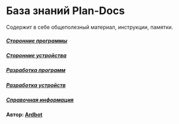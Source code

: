 # База знаний Plan-Docs
Содержит в себе общеполезный материал, инструкции, памятки.

##### [Сторонние программы](projects/soft/index.md)
##### [Сторонние устройства](projects/device/index.md)
##### [Разработка программ](projects/development/dev_soft.md)
##### [Разработка устройств](projects/development/index.md)
##### [Справочная информация](projects/info/index.md)
#### Автор: [Ardbot](https://github.com/Ardbot)
